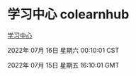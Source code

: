 # 学习中心 colearnhub
[学习中心](http://219.139.198.62:56308/colearnhub/)

2022年 07月 16日 星期六 00:10:01 CST

2022年 07月 15日 星期五 16:10:01 GMT
